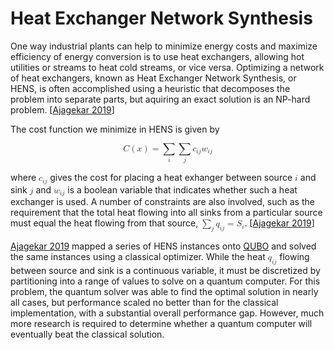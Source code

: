 # Heat Exchanger Network Synthesis

One way industrial plants can help to minimize energy costs and maximize efficiency of energy conversion is to use heat exchangers, allowing hot utilities or streams to heat cold streams, or vice versa. Optimizing a network of heat exchangers, known as Heat Exchanger Network Synthesis, or HENS, is often accomplished using a heuristic that decomposes the problem into separate parts, but aquiring an exact solution is an NP-hard problem. [[Ajagekar 2019](https://doi.org/10.1016/j.energy.2019.04.186)]

The cost function we minimize in HENS is given by

<math display="block"><mrow><mi>C</mi><mo>(</mo><mi>x</mi><mo>)</mo></mrow><mo>=</mo><munder><mo>&sum;</mo><mi>i</mi></munder><munder><mo>&sum;</mo><mi>j</mi></munder><msub><mi>c</mi><mrow><mi>i</mi><mi>j</mi></mrow></msub><msub><mi>w</mi><mrow><mi>i</mi><mi>j</mi></mrow></math>

where <math><msub><mi>c</mi><mrow><mi>i</mi><mi>j</mi></mrow></msub></math> gives the cost for placing a heat exhanger between source <math><mi>i</mi></math> and sink <math><mi>j</mi></math> and <math><msub><mi>w</mi><mrow><mi>i</mi><mi>j</mi></mrow></msub></math> is a boolean variable that indicates whether such a heat exchanger is used. A number of constraints are also involved, such as the requirement that the total heat flowing into all sinks from a particular source must equal the heat flowing from that source, <math><munder><mo>&sum;</mo><mi>j</mi></munder><msub><mi>q</mi><mrow><mi>i</mi><mi>j</mi></mrow></msub><mo>=</mo><msub><mi>S</mi><mi>i</mi></math>. [[Ajagekar 2019](https://doi.org/10.1016/j.energy.2019.04.186)]

[Ajagekar 2019](https://doi.org/10.1016/j.energy.2019.04.186) mapped a series of HENS instances onto [QUBO](../../quantum/models/qubo.md) and solved the same instances using a classical optimizer. While the heat <math><msub><mi>q</mi><mrow><mi>i</mi><mi>j</mi></mrow></msub></math> flowing between source and sink is a continuous variable, it must be discretized by partitioning into a range of values to solve on a quantum computer. For this problem, the quantum solver was able to find the optimal solution in nearly all cases, but performance scaled no better than for the classical implementation, with a substantial overall performance gap. However, much more research is required to determine whether a quantum computer will eventually beat the classical solution.

<script>MathJax.typeset();</script>
